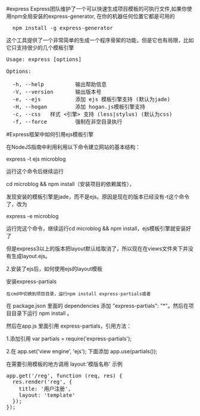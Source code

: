 #express
Express团队维护了一个可以快速生成项目模板的可执行文件,如果你使用npm全局安装的express-generator, 在你的机器任何位置它都是可用的
<pre>
  npm install -g express-generator
</pre>
这个工具提供了一个非常简单的生成一个程序骨架的功能，但是它也有局限，比如它只支持很少的几个模板引擎
<pre>
Usage: express [options]

Options:

  -h, --help          输出帮助信息
  -V, --version       输出版本号
  -e, --ejs           添加 ejs 模板引擎支持 (默认为jade)
  -H, --hogan         添加 hogan.js模板引擎支持
  -c, --css   样式 <引擎> 支持 (less|stylus) (默认为css)
  -f, --force         强制在非空目录执行
</pre>

#Express框架中如何引用ejs模板引擎

在NodeJS指南中利用利用以下命令建立网站的基本结构：

express -t ejs microblog

运行这个命令后继续运行

cd microblog && npm install（安装项目的依赖属性），

发现安装的模板引擎是jade，而不是ejs。原因是现在的版本已经没有-t这个命令了，改为

express -e  microblog

运行完这个命令，继续运行cd microblog && npm install，ejs模板引擎就安装好了

但是express3以上的版本把layout默认给取消了，所以现在在views文件夹下并没有生成layout.ejs。

2.安装了ejs后，如何使用ejs的layout模板 

   安装express-partials

    在cmd中切换到项目目录，运行npm install express-partials或者

   在 package.json 里面的 dependencies 添加 "express-partials": "*"。然后在项目目录下运行 npm install 。

  然后在app.js 里面引用 express-partials，引用方法：

   1.添加引用 var partials = require('express-partials');

   2.在 app.set('view engine', 'ejs'); 下面添加 app.use(partials());

在需要引用模板的地方调用 layout:'模版名称' 示例
   
<pre>
app.get('/reg', function (req, res) {
  res.render('reg', {
    title: '用户注册',
    layout: 'template'
  });    
});
</pre>

